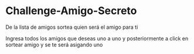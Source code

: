 # Challenge-Amigo-Secreto
De la lista de amigos sortea quien será el amigo para ti


Ingresa todos los amigos que deseas uno a uno y posteriormente a click en sortear amigo y se te será asigando uno
